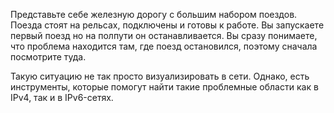 <!-- verified: agorbachev 03.05.2022 -->

<!-- 13.0.1 -->
Представьте себе железную дорогу с большим набором поездов. Поезда стоят на рельсах, подключены и готовы к работе. Вы запускаете первый поезд но на полпути он останавливается. Вы сразу понимаете, что проблема находится там, где поезд остановился, поэтому сначала посмотрите туда. 

Такую ситуацию не так просто визуализировать в сети. Однако, есть инструменты, которые помогут найти такие проблемные области как в IPv4, так и в IPv6-сетях.